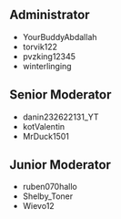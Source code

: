 ## Administrator

- YourBuddyAbdallah
- torvik122
- pvzking12345
- winterlinging

## Senior Moderator

- danin232622131_YT
- kotValentin
- MrDuck1501

## Junior Moderator

- ruben070hallo
- Shelby_Toner
- Wievo12
